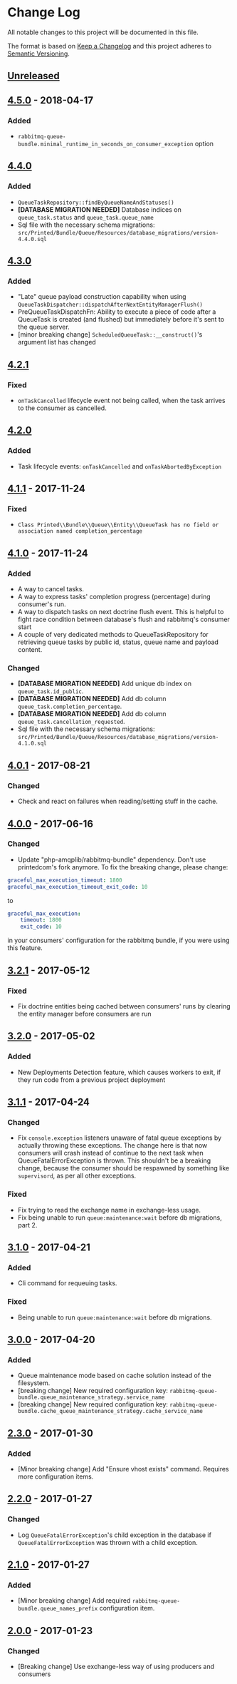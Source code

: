 # Change Log
All notable changes to this project will be documented in this file.

The format is based on [Keep a Changelog](http://keepachangelog.com/)
and this project adheres to [Semantic Versioning](http://semver.org/).

## [Unreleased]

## [4.5.0] - 2018-04-17
### Added
- `rabbitmq-queue-bundle.minimal_runtime_in_seconds_on_consumer_exception` option

## [4.4.0]
### Added
- `QueueTaskRepository::findByQueueNameAndStatuses()`
- **[DATABASE MIGRATION NEEDED]** Database indices on `queue_task.status` and `queue_task.queue_name`
- Sql file with the necessary schema migrations: `src/Printed/Bundle/Queue/Resources/database_migrations/version-4.4.0.sql`

## [4.3.0]
### Added
- "Late" queue payload construction capability when using `QueueTaskDispatcher::dispatchAfterNextEntityManagerFlush()`
- PreQueueTaskDispatchFn: Ability to execute a piece of code after a QueueTask is created (and flushed) but immediately
  before it's sent to the queue server.
- [minor breaking change] `ScheduledQueueTask::__construct()`'s argument list has changed 

## [4.2.1]
### Fixed
- `onTaskCancelled` lifecycle event not being called, when the task arrives to the consumer as cancelled.

## [4.2.0]
### Added
- Task lifecycle events: `onTaskCancelled` and `onTaskAbortedByException` 

## [4.1.1] - 2017-11-24
### Fixed
- `Class Printed\\Bundle\\Queue\\Entity\\QueueTask has no field or association named completion_percentage`

## [4.1.0] - 2017-11-24
### Added
- A way to cancel tasks.
- A way to express tasks' completion progress (percentage) during consumer's run.
- A way to dispatch tasks on next doctrine flush event. This is helpful to fight race condition
  between database's flush and rabbitmq's consumer start
- A couple of very dedicated methods to QueueTaskRepository for retrieving queue tasks by
  public id, status, queue name and payload content.
  
### Changed
- **[DATABASE MIGRATION NEEDED]** Add unique db index on `queue_task.id_public`.
- **[DATABASE MIGRATION NEEDED]** Add db column `queue_task.completion_percentage`.
- **[DATABASE MIGRATION NEEDED]** Add db column `queue_task.cancellation_requested`.
- Sql file with the necessary schema migrations: `src/Printed/Bundle/Queue/Resources/database_migrations/version-4.1.0.sql`

## [4.0.1] - 2017-08-21
### Changed
- Check and react on failures when reading/setting stuff in the cache.

## [4.0.0] - 2017-06-16
### Changed
- Update "php-amqplib/rabbitmq-bundle" dependency. Don't use printedcom's fork anymore.
  To fix the breaking change, please change:
```yml
graceful_max_execution_timeout: 1800
graceful_max_execution_timeout_exit_code: 10
```
to
```yml
graceful_max_execution:
    timeout: 1800
    exit_code: 10
```
in your consumers' configuration for the rabbitmq bundle, if you were using this feature. 

## [3.2.1] - 2017-05-12
### Fixed
- Fix doctrine entities being cached between consumers' runs by clearing the entity manager before
  consumers are run

## [3.2.0] - 2017-05-02
### Added
- New Deployments Detection feature, which causes workers to exit, if they run code from a previous
  project deployment

## [3.1.1] - 2017-04-24
### Changed
- Fix `console.exception` listeners unaware of fatal queue exceptions by actually throwing these exceptions.
The change here is that now consumers will crash instead of continue to the next task
when QueueFatalErrorException is thrown. This shouldn't be a breaking change, because
the consumer should be respawned by something like `supervisord`, as per all other
exceptions.

### Fixed
- Fix trying to read the exchange name in exchange-less usage.
- Fix being unable to run `queue:maintenance:wait` before db migrations, part 2.

## [3.1.0] - 2017-04-21
### Added
- Cli command for requeuing tasks. 

### Fixed
- Being unable to run `queue:maintenance:wait` before db migrations.

## [3.0.0] - 2017-04-20
### Added
- Queue maintenance mode based on cache solution instead of the filesystem.
- [breaking change] New required configuration key: `rabbitmq-queue-bundle.queue_maintenance_strategy.service_name`
- [breaking change] New required configuration key: `rabbitmq-queue-bundle.cache_queue_maintenance_strategy.cache_service_name`

## [2.3.0] - 2017-01-30
### Added
- [Minor breaking change] Add "Ensure vhost exists" command. Requires more configuration items.

## [2.2.0] - 2017-01-27
### Changed
- Log `QueueFatalErrorException`'s child exception in the database if `QueueFatalErrorException` was thrown with a child exception.

## [2.1.0] - 2017-01-27
### Added
- [Minor breaking change] Add required `rabbitmq-queue-bundle.queue_names_prefix` configuration item.

## [2.0.0] - 2017-01-23
### Changed
- [Breaking change] Use exchange-less way of using producers and consumers

[Unreleased]: https://github.com/printedcom/rabbitmq-queue-bundle/compare/4.5.0...HEAD
[4.5.0]: https://github.com/printedcom/rabbitmq-queue-bundle/compare/4.4.0...4.5.0
[4.4.0]: https://github.com/printedcom/rabbitmq-queue-bundle/compare/4.3.0...4.4.0
[4.3.0]: https://github.com/printedcom/rabbitmq-queue-bundle/compare/4.2.1...4.3.0
[4.2.1]: https://github.com/printedcom/rabbitmq-queue-bundle/compare/4.2.0...4.2.1
[4.2.0]: https://github.com/printedcom/rabbitmq-queue-bundle/compare/4.1.1...4.2.0
[4.1.1]: https://github.com/printedcom/rabbitmq-queue-bundle/compare/4.1.0...4.1.1
[4.1.0]: https://github.com/printedcom/rabbitmq-queue-bundle/compare/4.0.1...4.1.0
[4.0.1]: https://github.com/printedcom/rabbitmq-queue-bundle/compare/4.0.0...4.0.1
[4.0.0]: https://github.com/printedcom/rabbitmq-queue-bundle/compare/3.2.1...4.0.0
[3.2.1]: https://github.com/printedcom/rabbitmq-queue-bundle/compare/3.2.0...3.2.1
[3.2.0]: https://github.com/printedcom/rabbitmq-queue-bundle/compare/3.1.1...3.2.0
[3.1.1]: https://github.com/printedcom/rabbitmq-queue-bundle/compare/3.1.0...3.1.1
[3.1.0]: https://github.com/printedcom/rabbitmq-queue-bundle/compare/3.0.0...3.1.0
[3.0.0]: https://github.com/printedcom/rabbitmq-queue-bundle/compare/2.3.0...3.0.0
[2.3.0]: https://github.com/printedcom/rabbitmq-queue-bundle/compare/2.2.0...2.3.0
[2.2.0]: https://github.com/printedcom/rabbitmq-queue-bundle/compare/2.1.0...2.2.0
[2.1.0]: https://github.com/printedcom/rabbitmq-queue-bundle/compare/2.0.0...2.1.0
[2.0.0]: https://github.com/printedcom/rabbitmq-queue-bundle/compare/1.0.0...2.0.0

